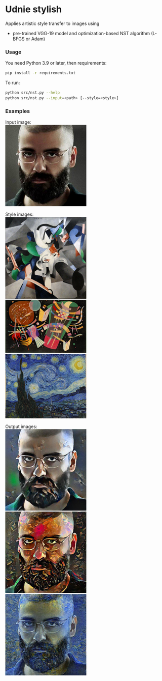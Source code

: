 # Udnie stylish
Applies artistic style transfer to images using
- pre-trained VGG-19 model and optimization-based NST algorithm (L-BFGS or Adam)

### Usage
You need Python 3.9 or later, then requirements:
```sh
pip install -r requirements.txt
```

To run:
```sh
python src/nst.py --help
python src/nst.py --input=<path> [--style=<style>]
```

### Examples
Input image:  
<img src="data/input/example.jpg" alt="input" width="256">

Style images:  
<img src="data/ref/udnie.jpg" alt="style-udnie" width="256">
<img src="data/ref/X.jpg" alt="style-X" width="256">
<img src="data/ref/starry_night.jpg" alt="style-starry_night" width="256">

Output images:  
<img src="data/output/example-udnie.jpg" alt="output-udnie" width="256">
<img src="data/output/example-X.jpg" alt="output-X" width="256">
<img src="data/output/example-starry_night.jpg" alt="output-starry_night" width="256">
